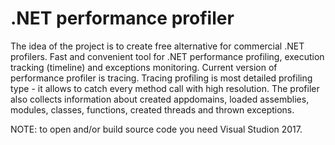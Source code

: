 # .NET performance profiler

The idea of the project is to create free alternative for commercial .NET profilers. Fast and convenient tool for .NET performance profiling, execution tracking (timeline) and exceptions monitoring. 
Current version of performance profiler is tracing. Tracing profiling is most detailed profiling type - it allows to catch every method call with high resolution.
The profiler also collects information about created appdomains, loaded assemblies, modules, classes, functions, created threads and thrown exceptions.


NOTE: to open and/or build source code you need Visual Studion 2017.

